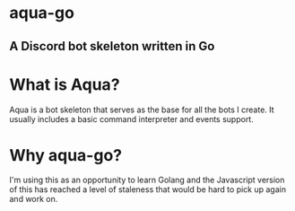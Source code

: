 # aqua-go
A Discord bot skeleton written in Go
--------

# What is Aqua?
Aqua is a bot skeleton that serves as the base for all the bots I create. It usually includes a basic command interpreter and events support.

# Why aqua-go?
I'm using this as an opportunity to learn Golang and the Javascript version of this has reached a level of staleness that would be hard to pick up again and work on.
